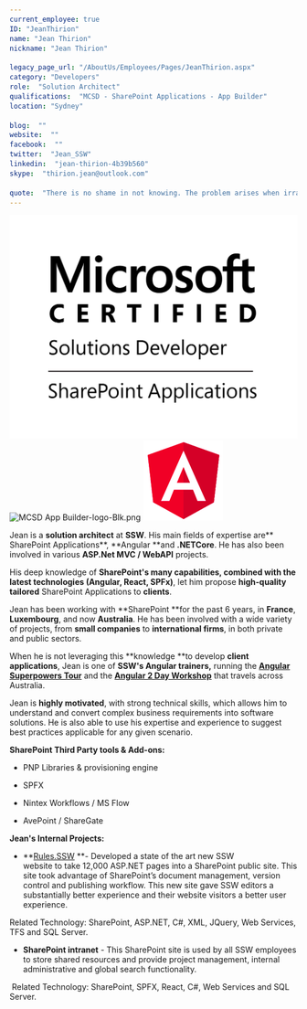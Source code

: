 ```yaml
---
current_employee: true
ID: "JeanThirion"
name: "Jean Thirion"
nickname: "Jean Thirion"

legacy_page_url: "/AboutUs/Employees/Pages/JeanThirion.aspx"
category: "Developers"
role:  "Solution Architect"
qualifications:  "MCSD - SharePoint Applications - App Builder"
location: "Sydney"

blog:  ""
website:  ""
facebook:  ""
twitter:  "Jean_SSW"
linkedin:  "jean-thirion-4b39b560"
skype:  "thirion.jean@outlook.com"

quote:  "There is no shame in not knowing. The problem arises when irrational thought and attendant behaviour fill the vacuum left by ignorance. (Neil Degrasse Tyson) "
---
```


 ![MCSD_ShareApp_Blk.png](./Images/Bio/MCSD_ShareApp_Blk.png) 
 ![MCSD App Builder-logo-Blk.png](./Images/Bio/MCSD%20App%20Builder-logo-Blk.png) 
 ![angular.png](./Images/Bio/angular.png) 
  

Jean is a **solution architect** at **SSW**. His main fields of expertise are** SharePoint Applications**, **Angular **and **.NETCore**. He has also been involved in various **ASP.Net MVC / WebAPI** projects. 

His deep knowledge of **SharePoint's **many capabilities, combined with the** latest technologies (Angular, React, SPFx)**, let him propose **high-quality tailored** SharePoint Applications to **clients**.

Jean has been working with **SharePoint **for the past 6 years, in **France**, **Luxembourg**, and now **Australia**. He has been involved with a wide variety of projects, from **small companies** to **international firms**, in both private and public sectors.  

When he is not leveraging this **knowledge **to develop **client applications**, Jean is one of **SSW's Angular trainers,** running the **[Angular Superpowers Tour](https://www.ssw.com.au/ssw/Events/Training/Angular-Superpowers-Tour.aspx)** and the **[Angular 2 Day Workshop](https://www.ssw.com.au/ssw/Events/Training/Angular-Workshop.aspx)** that travels across Australia.  

Jean is **highly motivated**, with strong technical skills, which allows him to understand and convert complex business requirements into software solutions. He is also able to use his expertise and experience to suggest best practices applicable for any given scenario.  

 **SharePoint Third Party tools & Add-ons:**  

*   PNP Libraries & provisioning engine
*   SPFX  

*   Nintex Workflows / MS Flow  

*   AvePoint / ShareGate  

**Jean's Internal Projects:**  

*   **[Rules.SSW](https://rules.ssw.com.au/) **- Developed a state of the art new SSW website to take 12,000 ASP.NET pages into a SharePoint public site. This site took advantage of SharePoint’s document management, version control and publishing workflow. This new site gave SSW editors a substantially better experience and their website visitors a better user experience.   

Related Technology: SharePoint, ASP.NET, C#, XML, JQuery, Web Services, TFS and SQL Server.  

*   **SharePoint intranet** - This SharePoint site is used by all SSW employees to store shared resources and provide project management, internal administrative and global search functionality.  

 Related Technology: SharePoint, SPFX, React, C#, Web Services and SQL Server. 